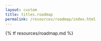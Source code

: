 ```yaml
---
layout: custom
title: titles.roadmap
permalink: /resources/roadmap/index.html
---
```

{% tf resources/roadmap.md %}
